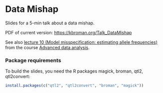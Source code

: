 # Data Mishap

Slides for a 5-min talk about a data mishap.

PDF of current version: <https://kbroman.org/Talk_DataMishap>

See also [lecture 10 (Model misspecification: estimating allele frequencies)](https://kbroman.org/AdvData/10_allelefreq_notes.pdf)
from the course [Advanced data analysis](https://kbroman.org/AdvData/).


### Package requirements

To build the slides, you need the R packages magick, broman, qtl2,
qtl2convert:

```r
install.packages(c("qtl2", "qtl2convert", "broman", "magick"))
```

